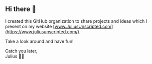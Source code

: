 ## Hi there 👋

I created this GitHub organization to share projects and ideas which I present on my website [www.JuliusUnscripted.com](https://www.juliusunscripted.com/).

Take a look around and have fun!

Catch you later,  
Julius 🚀✨
